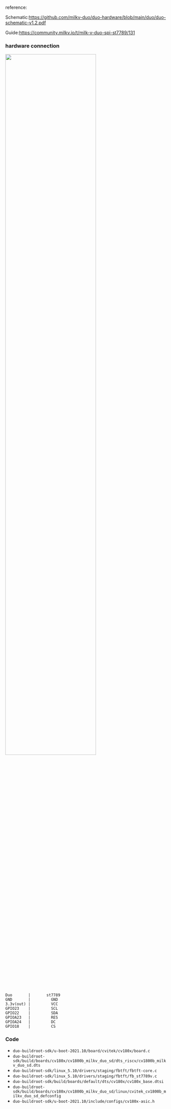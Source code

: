 
reference:

Schematic:https://github.com/milkv-duo/duo-hardware/blob/main/duo/duo-schematic-v1.2.pdf

Guide:https://community.milkv.io/t/milk-v-duo-spi-st7789/131


### hardware connection

<img src="https://github.com/MartinRGB/MCU-SBC-Note/assets/7036706/5bef7e95-fde8-41dd-9d8a-cf0099ba132c" width="75%" height="75%"/>

```
Duo       |       st7789
GND       |         GND
3.3v(out) |         VCC
GPIO23    |         SCL
GPIO22    |         SDA
GPIOA23   |         RES
GPIOA24   |         DC
GPIO18    |         CS
```

### Code

- `duo-buildroot-sdk/u-boot-2021.10/board/cvitek/cv180x/board.c`
- `duo-buildroot-sdk/build/boards/cv180x/cv1800b_milkv_duo_sd/dts_riscv/cv1800b_milkv_duo_sd.dts`
- `duo-buildroot-sdk/linux_5.10/drivers/staging/fbtft/fbtft-core.c`
- `duo-buildroot-sdk/linux_5.10/drivers/staging/fbtft/fb_st7789v.c`
- `duo-buildroot-sdk/build/boards/default/dts/cv180x/cv180x_base.dtsi`
- `duo-buildroot-sdk/build/boards/cv180x/cv1800b_milkv_duo_sd/linux/cvitek_cv1800b_milkv_duo_sd_defconfig`
- `duo-buildroot-sdk/u-boot-2021.10/include/configs/cv180x-asic.h`
